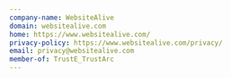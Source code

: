 ```yaml
---
company-name: WebsiteAlive
domain: websitealive.com
home: https://www.websitealive.com/
privacy-policy: https://www.websitealive.com/privacy/
email: privacy@websitealive.com
member-of: TrustE_TrustArc
---
```




